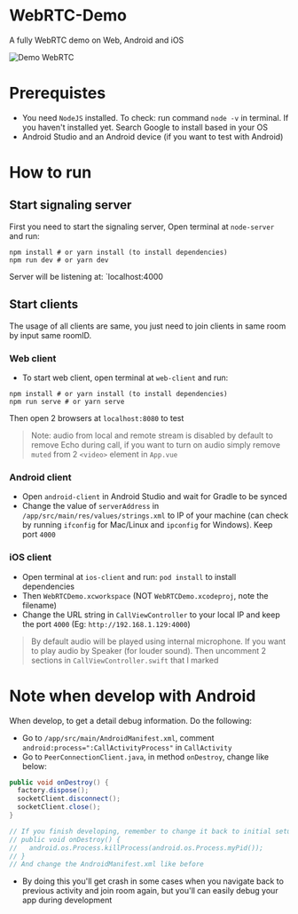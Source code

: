 # WebRTC-Demo
A fully WebRTC demo on Web, Android and iOS

![Demo WebRTC](./demo.gif "Demo WebRTC")

# Prerequistes
 - You need `NodeJS` installed. To check: run command `node -v` in terminal. If you haven't installed yet. Search Google to install based in your OS
 - Android Studio and an Android device (if you want to test with Android)
 
# How to run
## Start signaling server
First you need to start the signaling server, Open terminal at `node-server` and run:
```
npm install # or yarn install (to install dependencies)
npm run dev # or yarn dev
```
Server will be listening at: `localhost:4000
## Start clients
The usage of all clients are same, you just need to join clients in same room by input same roomID.
### Web client
- To start web client, open terminal at `web-client` and run:
```
npm install # or yarn install (to install dependencies)
npm run serve # or yarn serve
```
Then open 2 browsers at `localhost:8080` to test

> Note: audio from local and remote stream is disabled by default to remove Echo during call, if you want to turn on audio simply remove `muted` from 2 `<video>` element in `App.vue`

### Android client 
- Open `android-client` in Android Studio and wait for Gradle to be synced
- Change the value of `serverAddress` in `/app/src/main/res/values/strings.xml` to IP of your machine (can check by running `ifconfig` for Mac/Linux and `ipconfig` for Windows). Keep port `4000`

### iOS client
- Open terminal at `ios-client` and run: `pod install` to install dependencies
- Then `WebRTCDemo.xcworkspace` (NOT `WebRTCDemo.xcodeproj`, note the filename)
- Change the URL string in `CallViewController` to your local IP and keep the port `4000` (Eg: `http://192.168.1.129:4000`)

> By default audio will be played using internal microphone. If you want to play audio by Speaker (for louder sound). Then uncomment 2 sections in `CallViewController.swift` that I marked 

# Note when develop with Android
When develop, to get a detail debug information. Do the following:
- Go to `/app/src/main/AndroidManifest.xml`, comment `android:process=":CallActivityProcess"` in `CallActivity`
- Go to `PeerConnectionClient.java`, in method `onDestroy`, change like below:
```java
public void onDestroy() {
  factory.dispose();
  socketClient.disconnect();
  socketClient.close();
}

// If you finish developing, remember to change it back to initial setup like below
// public void onDestroy() {
//   android.os.Process.killProcess(android.os.Process.myPid());
// }
// And change the AndroidManifest.xml like before
```
- By doing this you'll get crash in some cases when you navigate back to previous activity and join room again, but you'll can easily debug your app during development
